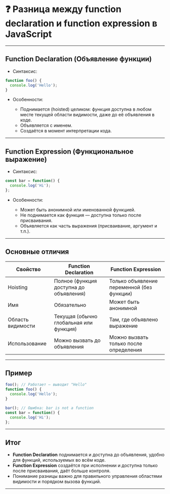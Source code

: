 # ❓ Разница между function declaration и function expression в JavaScript

---

## Function Declaration (Объявление функции)

- Синтаксис:

```js
function foo() {
  console.log('Hello');
}
```

- Особенности:

  - Поднимается (hoisted) целиком: функция доступна в любом месте текущей области видимости, даже до её объявления в коде.
  - Объявляется с именем.
  - Создаётся в момент интерпретации кода.

---

## Function Expression (Функциональное выражение)

- Синтаксис:

```js
const bar = function() {
  console.log('Hi');
};
```

- Особенности:

  - Может быть анонимной или именованной функцией.
  - Не поднимается как функция — доступна только после присваивания.
  - Объявляется как часть выражения (присваивание, аргумент и т.п.).

---

## Основные отличия

| Свойство          | Function Declaration                    | Function Expression                        |
| ----------------- | --------------------------------------- | ------------------------------------------ |
| Hoisting          | Полное (функция доступна до объявления) | Только объявление переменной (без функции) |
| Имя               | Обязательно                             | Может быть анонимной                       |
| Область видимости | Текущая (обычно глобальная или функция) | Там, где объявлено выражение               |
| Использование     | Можно вызвать до объявления             | Можно вызвать только после определения     |

---

## Пример

```js
foo(); // Работает — выводит "Hello"
function foo() {
  console.log('Hello');
}

bar(); // Ошибка: bar is not a function
const bar = function() {
  console.log('Hi');
};
```

---

## Итог

- **Function Declaration** поднимается и доступна до объявления, удобно для функций, используемых во всём коде.
- **Function Expression** создаётся при исполнении и доступна только после присваивания, даёт больше контроля.
- Понимание разницы важно для правильного управления областями видимости и порядком вызова функций.

---
